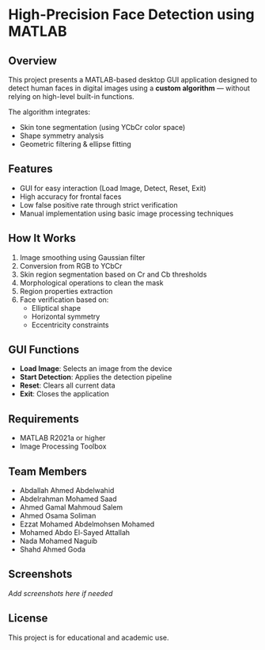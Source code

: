 # High-Precision Face Detection using MATLAB

## Overview
This project presents a MATLAB-based desktop GUI application designed to detect human faces in digital images using a **custom algorithm** — without relying on high-level built-in functions.

The algorithm integrates:
- Skin tone segmentation (using YCbCr color space)
- Shape symmetry analysis
- Geometric filtering & ellipse fitting

## Features
- GUI for easy interaction (Load Image, Detect, Reset, Exit)
- High accuracy for frontal faces
- Low false positive rate through strict verification
- Manual implementation using basic image processing techniques

## How It Works
1. Image smoothing using Gaussian filter
2. Conversion from RGB to YCbCr
3. Skin region segmentation based on Cr and Cb thresholds
4. Morphological operations to clean the mask
5. Region properties extraction
6. Face verification based on:
   - Elliptical shape
   - Horizontal symmetry
   - Eccentricity constraints

## GUI Functions
- **Load Image**: Selects an image from the device  
- **Start Detection**: Applies the detection pipeline  
- **Reset**: Clears all current data  
- **Exit**: Closes the application

## Requirements
- MATLAB R2021a or higher
- Image Processing Toolbox

## Team Members
- Abdallah Ahmed Abdelwahid  
- Abdelrahman Mohamed Saad  
- Ahmed Gamal Mahmoud Salem  
- Ahmed Osama Soliman  
- Ezzat Mohamed Abdelmohsen Mohamed  
- Mohamed Abdo El-Sayed Attallah  
- Nada Mohamed Naguib  
- Shahd Ahmed Goda

## Screenshots
*Add screenshots here if needed*

## License
This project is for educational and academic use.
